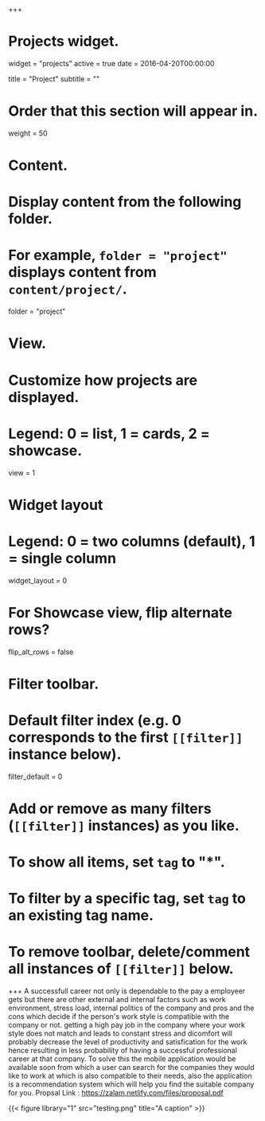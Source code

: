 +++
# Projects widget.
widget = "projects"
active = true
date = 2016-04-20T00:00:00

title = "Project"
subtitle = ""

# Order that this section will appear in.
weight = 50

# Content.
# Display content from the following folder.
# For example, `folder = "project"` displays content from `content/project/`.
folder = "project"

# View.
# Customize how projects are displayed.
# Legend: 0 = list, 1 = cards, 2 = showcase.
view = 1

# Widget layout
# Legend: 0 = two columns (default), 1 = single column
widget_layout = 0

# For Showcase view, flip alternate rows?
flip_alt_rows = false

# Filter toolbar.

# Default filter index (e.g. 0 corresponds to the first `[[filter]]` instance below).
filter_default = 0

# Add or remove as many filters (`[[filter]]` instances) as you like.
# To show all items, set `tag` to "*".
# To filter by a specific tag, set `tag` to an existing tag name.
# To remove toolbar, delete/comment all instances of `[[filter]]` below.




+++
A successfull career not only is dependable to the pay a employeer gets but there are other external and internal factors such as work environment, stress load, internal politics of the company and pros and the cons which decide if the person's work style is compatible with the company or not. getting a high pay job in the company where your work style does not match and leads to constant stress and dicomfort will probably decrease the level of productivity and satisfication for the work hence resulting in less probability of having a successful professional career at that company.
To solve this the mobile application would be available soon from which a user can search for the companies they would like to work at which is also compatible to their needs, also the application is a recommendation system which will help you find the suitable company for you.
Propsal Link : https://zalam.netlify.com/files/proposal.pdf


{{< figure library="1" src="testing.png" title="A caption" >}}


